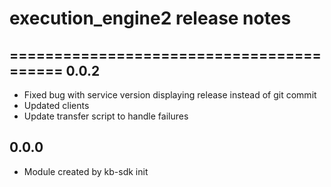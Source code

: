 # execution_engine2 release notes
=========================================
0.0.2
-----
* Fixed bug with service version displaying release instead of git commit
* Updated clients
* Update transfer script to handle failures

0.0.0
-----
* Module created by kb-sdk init
